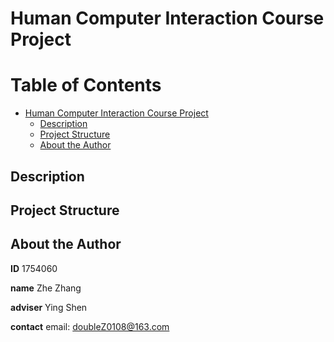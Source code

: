 # Human Computer Interaction Course Project

Table of Contents
=================

   * [Human Computer Interaction Course Project](#human-computer-interaction-course-project)
      * [Description](#description)
      * [Project Structure](#project-structure)
      * [About the Author](#about-the-author)

## Description



## Project Structure



## About the Author

**ID**			1754060

**name**	  Zhe Zhang

**adviser**	Ying Shen

**contact** email: doubleZ0108@163.com

